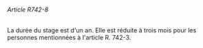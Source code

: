 ###### Article R742-8

La durée du stage est d'un an. Elle est réduite à trois mois pour les personnes mentionnées à l'article R. 742-3.

